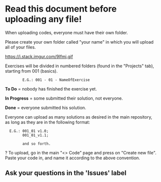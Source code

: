 # Read this document before uploading any file! #

When uploading codes, everyone must have their own folder.

Please create your own folder called "your name" in which you will upload all of your files.

https://i.stack.imgur.com/9Ifmj.gif

Exercises will be divided in numbered folders (found in the "Projects" tab), starting from 001 (basics).

            E.G.: 001 - 01 - NameOfExercise
            
**To Do** = nobody has finished the exercise yet.

**In Progress** = some submitted their solution, not everyone.

**Done** = everyone submitted his solution.




Everyone can upload as many solutions as desired in the main repository, as long as they are in the following format:

      E.G.: 001_01 v1.0;
            001_01_v1.1;
      
            and so forth.
            

? To upload, go in the main "<> Code" page and press on "Create new file". Paste your code in, and name it according to the above convention. 
     
     
   
   ## Ask your questions in the 'Issues' label ##
